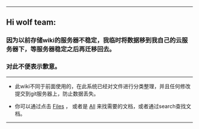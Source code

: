 ***

## Hi wolf team:

### 因为以前存储wiki的服务器不稳定，我临时将数据移到我自己的云服务器下，等服务器稳定之后再迁移回去。

### 对此不便表示歉意。

***

 * 此wiki不同于前面使用的，在此系统已经对文件进行分类整理，并且任何修改提交到git服务器上，防止数据丢失。

 * 你可以通过点击 [Files](http://139.199.198.241:5555/fileview) ， 或者是 [All](http://139.199.198.241:5555/pages) 来找需要的文档，或者通过search查找文档。

***